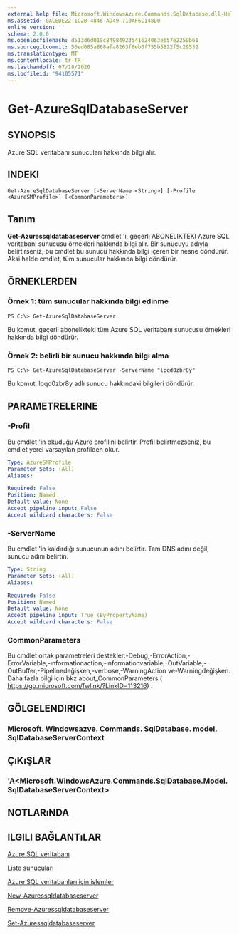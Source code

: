 ```yaml
---
external help file: Microsoft.WindowsAzure.Commands.SqlDatabase.dll-Help.xml
ms.assetid: 0ACEDE22-1C2B-4846-A949-710AF6C148D0
online version: ''
schema: 2.0.0
ms.openlocfilehash: d513d6d019c84984923541624063e657e2250b61
ms.sourcegitcommit: 56ed085a868afa8263f8eb0f755b5822f5c29532
ms.translationtype: MT
ms.contentlocale: tr-TR
ms.lasthandoff: 07/18/2020
ms.locfileid: "94105571"
---
```

# Get-AzureSqlDatabaseServer

## SYNOPSIS
Azure SQL veritabanı sunucuları hakkında bilgi alır.

## INDEKI

```
Get-AzureSqlDatabaseServer [-ServerName <String>] [-Profile <AzureSMProfile>] [<CommonParameters>]
```

## Tanım
**Get-Azuressqldatabaseserver** cmdlet 'i, geçerli ABONELIKTEKI Azure SQL veritabanı sunucusu örnekleri hakkında bilgi alır.
Bir sunucuyu adıyla belirtirseniz, bu cmdlet bu sunucu hakkında bilgi içeren bir nesne döndürür.
Aksi halde cmdlet, tüm sunucular hakkında bilgi döndürür.

## ÖRNEKLERDEN

### Örnek 1: tüm sunucular hakkında bilgi edinme
```
PS C:\> Get-AzureSqlDatabaseServer
```

Bu komut, geçerli abonelikteki tüm Azure SQL veritabanı sunucusu örnekleri hakkında bilgi döndürür.

### Örnek 2: belirli bir sunucu hakkında bilgi alma
```
PS C:\> Get-AzureSqlDatabaseServer -ServerName "lpqd0zbr8y"
```

Bu komut, lpqd0zbr8y adlı sunucu hakkındaki bilgileri döndürür.

## PARAMETRELERINE

### -Profil
Bu cmdlet 'in okuduğu Azure profilini belirtir.
Profil belirtmezseniz, bu cmdlet yerel varsayılan profilden okur.

```yaml
Type: AzureSMProfile
Parameter Sets: (All)
Aliases: 

Required: False
Position: Named
Default value: None
Accept pipeline input: False
Accept wildcard characters: False
```

### -ServerName
Bu cmdlet 'in kaldırdığı sunucunun adını belirtir.
Tam DNS adını değil, sunucu adını belirtin.

```yaml
Type: String
Parameter Sets: (All)
Aliases: 

Required: False
Position: Named
Default value: None
Accept pipeline input: True (ByPropertyName)
Accept wildcard characters: False
```

### CommonParameters
Bu cmdlet ortak parametreleri destekler:-Debug,-ErrorAction,-ErrorVariable,-ınformationaction,-ınformationvariable,-OutVariable,-OutBuffer,-Pipelinedeğişken,-verbose,-WarningAction ve-Warningdeğişken. Daha fazla bilgi için bkz about_CommonParameters ( https://go.microsoft.com/fwlink/?LinkID=113216) .

## GÖLGELENDIRICI

### Microsoft. Windowsazve. Commands. SqlDatabase. model. SqlDatabaseServerContext

## ÇıKıŞLAR

### 'A\<Microsoft.WindowsAzure.Commands.SqlDatabase.Model.SqlDatabaseServerContext\>

## NOTLARıNDA

## ILGILI BAĞLANTıLAR

[Azure SQL veritabanı](https://azure.microsoft.com/en-us/services/sql-database/)

[Liste sunucuları](https://msdn.microsoft.com/en-us/library/azure/dn505702.aspx)

[Azure SQL veritabanları için işlemler](https://msdn.microsoft.com/en-us/library/azure/dn505719.aspx)

[New-Azuressqldatabaseserver](./New-AzureSqlDatabaseServer.md)

[Remove-Azuressqldatabaseserver](./Remove-AzureSqlDatabaseServer.md)

[Set-Azuressqldatabaseserver](./Set-AzureSqlDatabaseServer.md)


